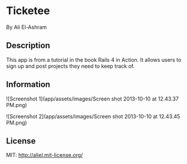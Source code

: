# Ticketee

By Ali El-Ashram

## Description

This app is from a tutorial in the book Rails 4 in Action. It allows users to sign up and post projects they need to keep track of.

## Information

![Screenshot 1](app/assets/images/Screen shot 2013-10-10 at 12.43.37 PM.png)

![Screenshot 2](app/assets/images/Screen shot 2013-10-10 at 12.43.45 PM.png)

## License

MIT: http://aliel.mit-license.org/
